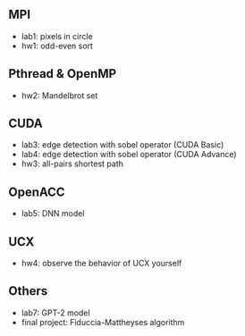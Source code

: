 ## MPI
- lab1: pixels in circle
- hw1: odd-even sort
## Pthread & OpenMP
- hw2: Mandelbrot set
## CUDA
- lab3: edge detection with sobel operator (CUDA Basic)
- lab4: edge detection with sobel operator (CUDA Advance)
- hw3: all-pairs shortest path
## OpenACC
- lab5: DNN model
## UCX
- hw4: observe the behavior of UCX yourself
## Others
- lab7: GPT-2 model
- final project: Fiduccia-Mattheyses algorithm